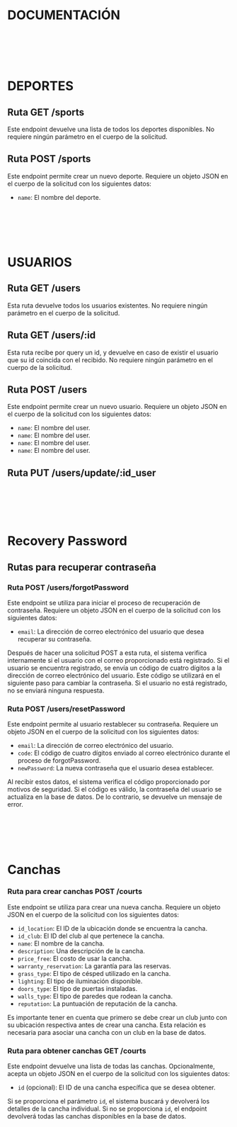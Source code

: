 # DOCUMENTACIÓN

</br>
</br>
</br>
</br>

# DEPORTES

## Ruta GET /sports

Este endpoint devuelve una lista de todos los deportes disponibles. No requiere ningún parámetro en el cuerpo de la solicitud.

## Ruta POST /sports

Este endpoint permite crear un nuevo deporte. Requiere un objeto JSON en el cuerpo de la solicitud con los siguientes datos:

- `name`: El nombre del deporte.

</br>
</br>
</br>
</br>

# USUARIOS

## Ruta GET /users

Esta ruta devuelve todos los usuarios existentes. No requiere ningún parámetro en el cuerpo de la solicitud.

## Ruta GET /users/:id

Esta ruta recibe por query un id, y devuelve en caso de existir el usuario que su id coincida con el recibido. No requiere ningún parámetro en el cuerpo de la solicitud.

## Ruta POST /users

Este endpoint permite crear un nuevo usuario. Requiere un objeto JSON en el cuerpo de la solicitud con los siguientes datos:

- `name`: El nombre del user.
- `name`: El nombre del user.
- `name`: El nombre del user.
- `name`: El nombre del user.

## Ruta PUT /users/update/:id_user

</br>
</br>
</br>
</br>

# Recovery Password

## Rutas para recuperar contraseña

### Ruta POST /users/forgotPassword

Este endpoint se utiliza para iniciar el proceso de recuperación de contraseña. Requiere un objeto JSON en el cuerpo de la solicitud con los siguientes datos:

- `email`: La dirección de correo electrónico del usuario que desea recuperar su contraseña.

Después de hacer una solicitud POST a esta ruta, el sistema verifica internamente si el usuario con el correo proporcionado está registrado. Si el usuario se encuentra registrado, se envía un código de cuatro dígitos a la dirección de correo electrónico del usuario. Este código se utilizará en el siguiente paso para cambiar la contraseña. Si el usuario no está registrado, no se enviará ninguna respuesta.

### Ruta POST /users/resetPassword

Este endpoint permite al usuario restablecer su contraseña. Requiere un objeto JSON en el cuerpo de la solicitud con los siguientes datos:

- `email`: La dirección de correo electrónico del usuario.
- `code`: El código de cuatro dígitos enviado al correo electrónico durante el proceso de forgotPassword.
- `newPassword`: La nueva contraseña que el usuario desea establecer.

Al recibir estos datos, el sistema verifica el código proporcionado por motivos de seguridad. Si el código es válido, la contraseña del usuario se actualiza en la base de datos. De lo contrario, se devuelve un mensaje de error.

</br>
</br>
</br>
</br>

# Canchas

### Ruta para crear canchas POST /courts

Este endpoint se utiliza para crear una nueva cancha. Requiere un objeto JSON en el cuerpo de la solicitud con los siguientes datos:

- `id_location`: El ID de la ubicación donde se encuentra la cancha.
- `id_club`: El ID del club al que pertenece la cancha.
- `name`: El nombre de la cancha.
- `description`: Una descripción de la cancha.
- `price_free`: El costo de usar la cancha.
- `warranty_reservation`: La garantía para las reservas.
- `grass_type`: El tipo de césped utilizado en la cancha.
- `lighting`: El tipo de iluminación disponible.
- `doors_type`: El tipo de puertas instaladas.
- `walls_type`: El tipo de paredes que rodean la cancha.
- `reputation`: La puntuación de reputación de la cancha.

Es importante tener en cuenta que primero se debe crear un club junto con su ubicación respectiva antes de crear una cancha. Esta relación es necesaria para asociar una cancha con un club en la base de datos.

### Ruta para obtener canchas GET /courts

Este endpoint devuelve una lista de todas las canchas. Opcionalmente, acepta un objeto JSON en el cuerpo de la solicitud con los siguientes datos:

- `id` (opcional): El ID de una cancha específica que se desea obtener.

Si se proporciona el parámetro `id`, el sistema buscará y devolverá los detalles de la cancha individual. Si no se proporciona `id`, el endpoint devolverá todas las canchas disponibles en la base de datos.
